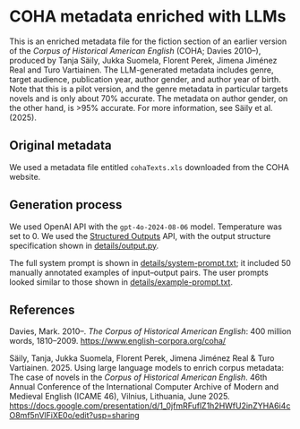# COHA metadata enriched with LLMs

This is an enriched metadata file for the fiction section of an earlier version of the _Corpus of Historical American English_ (COHA; Davies 2010–), produced by Tanja Säily, Jukka Suomela, Florent Perek, Jimena Jiménez Real and Turo Vartiainen. The LLM-generated metadata includes genre, target audience, publication year, author gender, and author year of birth. Note that this is a pilot version, and the genre metadata in particular targets novels and is only about 70% accurate. The metadata on author gender, on the other hand, is >95% accurate. For more information, see Säily et al. (2025).

## Original metadata

We used a metadata file entitled `cohaTexts.xls` downloaded from the COHA website.

## Generation process

We used OpenAI API with the `gpt-4o-2024-08-06` model. Temperature was set to 0. We used the [Structured Outputs](https://platform.openai.com/docs/guides/structured-outputs/json-mode?api-mode=responses) API, with the output structure specification shown in [details/output.py](details/output.py).

The full system prompt is shown in [details/system-prompt.txt](details/system-prompt.txt); it included 50 manually annotated examples of input–output pairs. The user prompts looked similar to those shown in [details/example-prompt.txt](details/example-prompt.txt).

## References

Davies, Mark. 2010–. _The Corpus of Historical American English_: 400 million words, 1810–2009. https://www.english-corpora.org/coha/

Säily, Tanja, Jukka Suomela, Florent Perek, Jimena Jiménez Real & Turo Vartiainen. 2025. Using large language models to enrich corpus metadata: The case of novels in the _Corpus of Historical American English_. 46th Annual Conference of the International Computer Archive of Modern and Medieval English (ICAME 46), Vilnius, Lithuania, June 2025. https://docs.google.com/presentation/d/1_0jfmRFuflZ1h2HWfU2inZYHA6i4cO8mf5nVlFiXE0o/edit?usp=sharing
